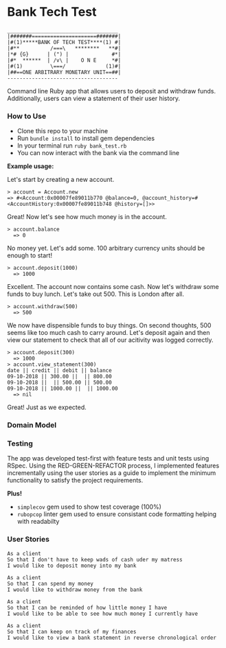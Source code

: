 # Bank Tech Test
```
____________________________________
|#######=====================#######|
|#(1)*****BANK OF TECH TEST****(1) #|
|#**          /===\   ********   **#|
|*# {G}      | (") |              #*|
|#*  ******  | /v\ |    O N E     *#|
|#(1)         \===/             (1)#|
|##==ONE ARBITRARY MONETARY UNIT==##|
------------------------------------
```
Command line Ruby app that allows users to deposit and withdraw funds. Additionally, users can view a statement of their user history.

### How to Use
- Clone this repo to your machine
- Run `bundle install` to install gem dependencies
- In your terminal run `ruby bank_test.rb` 
- You can now interact with the bank via the command line

**Example usage:**

Let's start by creating a new account.
```
> account = Account.new
=> #<Account:0x00007fe89011b770 @balance=0, @account_history=#<AccountHistory:0x00007fe89011b748 @history=[]>>
```

Great! Now let's see how much money is in the account.
```
> account.balance
  => 0
```

No money yet. Let's add some. 100 arbitrary currency units should be enough to start!
```
> account.deposit(1000)
  => 1000
```

Excellent. The account now contains some cash. Now let's withdraw some funds to buy lunch. Let's take out 500. This is London after all.
```
> account.withdraw(500)
  => 500
```

We now have dispensible funds to buy things. On second thoughts, 500 seems like too much cash to carry around. Let's deposit again and then view our statement to check that all of our acitivity was logged correctly.

```
> account.deposit(300)
  => 1000
> account.view_statement(300)
date || credit || debit || balance
09-10-2018 || 300.00 ||  || 800.00
09-10-2018 ||  || 500.00 || 500.00
09-10-2018 || 1000.00 ||  || 1000.00
  => nil
```

Great! Just as we expected. 

### Domain Model


### Testing

The app was developed test-first with feature tests and unit tests using RSpec. Using the RED-GREEN-REFACTOR process, I implemented features incrementally using the user stories as a guide to implement the minimum functionality to satisfy the project requirements.

**Plus!**

- `simplecov` gem used to show test coverage (100%)
- `rubopcop` linter gem used to ensure consistant code formatting helping with readabilty


### User Stories

```
As a client
So that I don't have to keep wads of cash uder my matress
I would like to deposit money into my bank

As a client
So that I can spend my money
I would like to withdraw money from the bank

As a client
So that I can be reminded of how little money I have
I would like to be able to see how much money I currently have

As a client
So that I can keep on track of my finances
I would like to view a bank statement in reverse chronological order
```

